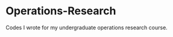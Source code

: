 Operations-Research
====================

Codes I wrote for my undergraduate operations research course.
